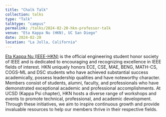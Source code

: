 ```yaml
---
title: "Chalk Talk"
collection: talks
type: "Talk"
talktype: "campus"
permalink: /talks/2024-02-20-hkn-professor-talk
venue: "Eta Kappa Nu (HKN), UC San Diego"
date: 2024-02-20
location: "La Jolla, California"
---
```

<a href="https://hkn.ucsd.edu/" target="_blank">Eta Kappa Nu (IEEE-HKN)</a> is the official engineering student honor society of IEEE and is dedicated to encouraging and recognizing excellence in IEEE fields of interest. HKN uniquely honors ECE, CSE, MAE, BENG, MATH-CS, COGS-ML and DSC students who have achieved substantial success academically, possess leadership qualities and have noteworthy character. Members consist of students, alumni, faculty, and professionals who have demonstrated exceptional academic and professional accomplishments. At UCSD (Kappa Psi chapter), HKN hosts a diverse range of workshops and events to promote technical, professional, and academic development. Through these initiatives, we aim to inspire continuous growth and provide invaluable resources to help our members thrive in their respective fields.
